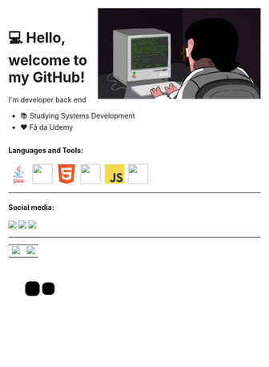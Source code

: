 <img src="giphy.gif" width = "325px" align = "right">

# 💻 Hello, welcome to my GitHub!

I'm developer back end

- 📚 Studying Systems Development
- ❤ Fã da Udemy

##

<h4 align="left">Languages and Tools:</h4>

<div>
  <img src="https://github.com/devicons/devicon/blob/master/icons/java/java-original-wordmark.svg" title="Java" alt="Java" width="40" height="40"/>&nbsp;
  <img src="https://cdn.jsdelivr.net/gh/devicons/devicon/icons/spring/spring-original-wordmark.svg" width="40" height="40"/>&nbsp;
  <img src="https://github.com/devicons/devicon/blob/master/icons/html5/html5-original.svg" title="HTML5" alt="HTML" width="40" height="40"/>&nbsp;
  <img src="https://cdn.jsdelivr.net/gh/devicons/devicon/icons/css3/css3-original.svg" width="40" height="40"/>&nbsp; 
  <img src="https://github.com/devicons/devicon/blob/master/icons/javascript/javascript-original.svg" title="JavaScript" alt="JavaScript" width="40" height="40"/>&nbsp;
  <img src="https://cdn.jsdelivr.net/gh/devicons/devicon/icons/typescript/typescript-original.svg" width="40" height="40"/>&nbsp;
</div>

---

<h4 align="left">Social media:</h4>

<div id="badges">
  <a href="https://www.instagram.com/davisantos.g/" target="_blank"><img src="https://img.shields.io/badge/-Instagram-%23E4405F?style=for-the-badge&logo=instagram&logoColor=white" target="_blank"></a>
  <a href = "mailto:davi.guarda.b@hotmail.com"><img src="https://img.shields.io/badge/-Gmail-%23333?style=for-the-badge&logo=gmail&logoColor=white" target="_blank"></a>
  <a href="https://www.linkedin.com/in/davi-guarda-61ba67204/" target="_blank"><img src="https://img.shields.io/badge/-LinkedIn-%230077B5?style=for-the-badge&logo=linkedin&logoColor=white" target="_blank"></a>
 </div>
 
 ---
 <table style = "border: 0px solid;">
  <tr>
    <td>
 <img height="180em" src="https://github-readme-stats.vercel.app/api?username=DaviGuarda&show_icons=true&theme=highcontrast&include_all_commits=true&count_private=true"/>
    </td>
    <td>
 <img height="180em" src="https://github-readme-stats.vercel.app/api/top-langs/?username=DaviGuarda&layout=compact&langs_count=7&theme=highcontrast"/>
    </td>
  </tr>
  </table>
  
  ![snake gif](https://github.com/DaviGuarda/DaviGuarda/blob/output/github-contribution-grid-snake.svg)
